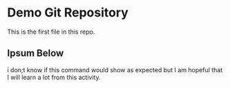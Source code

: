 # Demo Git Repository
This is the first file in this repo. 

## Ipsum Below

i don;t know if this command would show as expected but I am hopeful that I will
learn a lot from this activity.